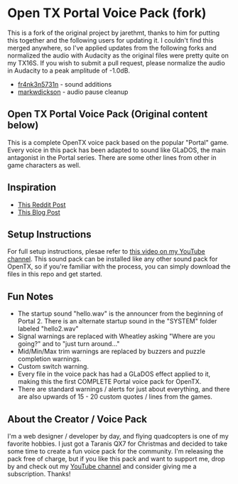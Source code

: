 # Open TX Portal Voice Pack (fork)

This is a fork of the original project by jarethmt, thanks to him for putting this together and the following users for updating it.  I couldn't find this merged anywhere, so I've applied updates from the following forks and normalized the audio with Audacity as the original files were pretty quite on my TX16S.  If you wish to submit a pull request, please normalize the audio in Audacity to a peak amplitude of -1.0dB.

- [fr4nk3n5731n](https://github.com/fr4nk3n5731n/Open-TX-Portal-Voice-Pack) - sound additions
- [markwdickson](https://github.com/markwdickson/Open-TX-Portal-Voice-Pack) - audio pause cleanup

## Open TX Portal Voice Pack (Original content below)

This is a complete OpenTX voice pack based on the popular "Portal" game. Every voice in this pack has been adapted to sound like GLaDOS, the main antagonist in the Portal series. There are some other lines from other in game characters as well.

## Inspiration

- [This Reddit Post](https://www.reddit.com/r/Multicopter/comments/4ybqup/i_made_a_glados_sound_pack_for_the_taranis/)
- [This Blog Post](http://allanrbo.blogspot.com/2016/09/glados-like-sound-pack-for-taranis.html)

## Setup Instructions

For full setup instructions, plesae refer to [this video on my YouTube channel](https://www.youtube.com/watch?v=2Q9X3i3uFAU). This sound pack can be installed like any other sound pack for OpenTX, so if you're familiar with the process, you can simply download the files in this repo and get started.

## Fun Notes

- The startup sound "hello.wav" is the announcer from the beginning of Portal 2. There is an alternate startup sound in the "SYSTEM" folder labeled "hello2.wav"
- Signal warnings are replaced with Wheatley asking "Where are you going?" and to "just turn around..."
- Mid/Min/Max trim warnings are replaced by buzzers and puzzle completion warnings.
- Custom switch warning.
- Every file in the voice pack has had a GLaDOS effect applied to it, making this the first COMPLETE Portal voice pack for OpenTX.
- There are standard warnings / alerts for just about everything, and there are also upwards of 15 - 20 custom quotes / lines from the games.

## About the Creator / Voice Pack

I'm a web designer / developer by day, and flying quadcopters is one of my favorite hobbies. I just got a Taranis QX7 for Christmas and decided to take some time to create a fun voice pack for the community. I'm releasing the pack free of charge, but if you like this pack and want to support me, drop by and check out my [YouTube channel](https://www.youtube.com/channel/UCMK3_KYcJNlNJ_2X_UjrLfA) and consider giving me a subscription. Thanks!
